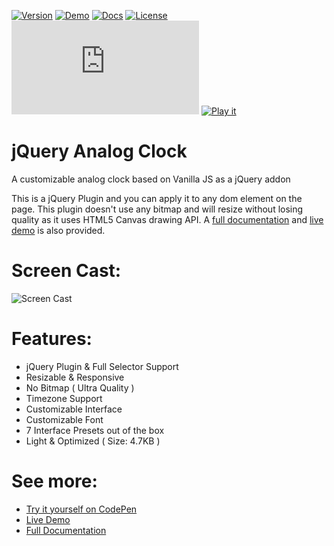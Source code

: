 [![Version](https://img.shields.io/github/v/tag/dexise/jQuery-Analog-Clock?label=Version)](https://github.com/dexise/jQuery-Analog-Clock/releases)
[![Demo](https://img.shields.io/badge/Demo-Live-green?color=blueviolet)](https://docs.handy.tools/analog-clock-jquery-plugin/v1.0/configuration-and-preset)
[![Docs](https://img.shields.io/badge/Docs-Read-blue)](https://docs.handy.tools/analog-clock-jquery-plugin/v1.0/getting-started)
[![License](https://img.shields.io/github/license/dexise/jQuery-Analog-Clock?label=License)](https://github.com/dexise/jQuery-Analog-Clock/blob/master/LICENSE)
[![Size](https://img.shields.io/github/size/dexise/jQuery-Analog-Clock/jquery.ht-analog-clock.min.js?color=00aa00&label=Size)](https://github.com/dexise/jQuery-Analog-Clock/releases)
[![Play it](https://img.shields.io/badge/-Try%20it%20Yourself%20on%20CodePen-brightgreen)](https://codepen.io/dexise/pen/vYOpQEG)

# jQuery Analog Clock
A customizable analog clock based on Vanilla JS as a jQuery addon

This is a jQuery Plugin and you can apply it to any dom element on the page.
This plugin doesn't use any bitmap and will resize without losing quality as it uses HTML5 Canvas drawing API.
A [full documentation](https://docs.handy.tools/analog-clock-jquery-plugin/v1.0/getting-started) and [live demo](https://docs.handy.tools/analog-clock-jquery-plugin/v1.0/configuration-and-preset) is also provided.

# Screen Cast:
![Screen Cast](https://static.xise.io/asset/animated/jquery-analog-clock.gif)

# Features:
- jQuery Plugin & Full Selector Support
- Resizable & Responsive
- No Bitmap ( Ultra Quality )
- Timezone Support
- Customizable Interface
- Customizable Font
- 7 Interface Presets out of the box
- Light & Optimized ( Size: 4.7KB )

# See more:
- [Try it yourself on CodePen](https://codepen.io/dexise/pen/vYOpQEG)
- [Live Demo](https://docs.handy.tools/analog-clock-jquery-plugin/v1.0/configuration-and-preset)
- [Full Documentation](https://docs.handy.tools/analog-clock-jquery-plugin/v1.0/getting-started)
